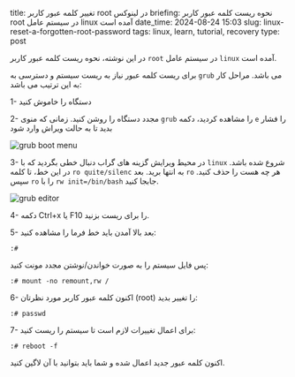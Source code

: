 title: تغییر کلمه عبور کاربر root در لینوکس
briefing: نحوه ریست کلمه عبور کاربر root در سیستم عامل linux آمده است
date_time: 2024-08-24 15:03
slug: linux-reset-a-forgotten-root-password
tags: linux, learn, tutorial, recovery 
type: post

در این نوشته، نحوه ریست کلمه عبور کاربر `root` در سیستم عامل `linux` آمده است.

برای ریست کلمه عبور نیاز به ریست سیستم و دسترسی به `grub` می باشد. مراحل کار به این ترتیب می باشد:

 1- دستگاه را خاموش کنید
 
 2- مجدد دستگاه را روشن کنید. زمانی که منوی `grub` را مشاهده کردید، دکمه `e` را فشار بدید
 تا به حالت ویراش وارد شود

![grub boot menu](grub.png "Grub Boot Menu") 

 3- در محیط ویرایش گزینه های گراب دنبال خطی بگردید که با `linux` شروع شده باشد. در این خط، تا کلمه 
  `ro quite/silenc` به انتها برید. بعد `ro` هر چه هست را حذف کنید. سپس `ro` را با `rw init=/bin/bash` 
  جابجا کنید.
 
![grub editor](editGrub.png "Grub in edit mode")

 4- دکمه Ctrl+x یا F10 را برای ریست بزنید.
 
 5- بعد بالا آمدن باید خط فرما را مشاهده کنید:
 
    :#

پس فایل سیستم را به صورت خواندن/نوشتن مجدد مونت کنید:

    :# mount -no remount,rw /

 6- اکنون کلمه عبور کاربر مورد نظرتان (root) را تغییر بدید:
 
    :# passwd

 7- برای اعمال تغییرات لازم است تا سیستم را ریست کنید:
 
    :# reboot -f

اکنون کلمه عبور جدید اعمال شده و شما باید بتوانید با آن لاگین کنید.